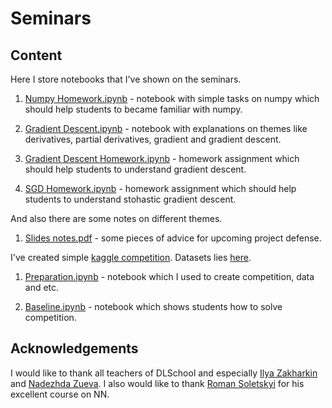 # Seminars

## Content

Here I store notebooks that I've shown on the seminars.

1. [Numpy Homework.ipynb](Numpy%20Homework.ipynb) - notebook with simple tasks on numpy which should help students to became familiar with numpy.

2. [Gradient Descent.ipynb](Gradient%20Descent.ipynb) - notebook with explanations on themes like derivatives, partial derivatives, gradient and gradient descent.

3. [Gradient Descent Homework.ipynb](Gradient%20Descent%20Homework.ipynb) - homework assignment which should help students to understand gradient descent.

4. [SGD Homework.ipynb](SGD%20Homework.ipynb) - homework assignment which should help students to understand stohastic gradient descent.

And also there are some notes on different themes.

1. [Slides notes.pdf](Slides%20notes.pdf) - some pieces of advice for upcoming project defense.

I've created simple [kaggle competition](https://www.kaggle.com/c/multiclassification). Datasets lies [here](csv/.).

1. [Preparation.ipynb](Preparation.ipynb) - notebook which I used to create competition, data and etc.

2. [Baseline.ipynb](Baseline.ipynb) - notebook which shows students how to solve competition.

## Acknowledgements

I would like to thank all teachers of DLSchool and especially [Ilya Zakharkin](https://github.com/izaharkin) and [Nadezhda Zueva](https://github.com/nestyme). I also would like to thank [Roman Soletskyi](https://github.com/romasoletskyi) for his excellent course on NN.
